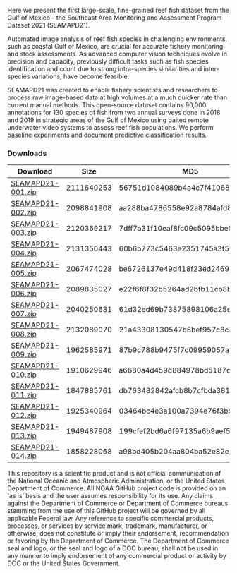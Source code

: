 Here we present the first large-scale, fine-grained reef fish dataset from the Gulf of Mexico - the Southeast Area Monitoring and Assessment Program Dataset 2021 (SEAMAPD21).

Automated image analysis of reef fish species in challenging environments, such as coastal Gulf of Mexico, are crucial for accurate fishery monitoring and stock assessments. As advanced computer vision techniques evolve in precision and capacity, previously difficult tasks such as fish species identification and count due to strong intra-species similarities and inter-species variations, have become feasible.

SEAMAPD21 was created to enable fishery scientists and researchers to process raw image-based data at high volumes at a much quicker rate than current manual methods. This open-source dataset contains 90,000 annotations for 130 species of fish from two annual surveys done in 2018 and 2019 in strategic areas of the Gulf of Mexico using baited remote underwater video systems to assess reef fish populations. We perform baseline experiments and document predictive classification results.

### Downloads

|  Download           | Size       | MD5                              |
|---------------------|------------|----------------------------------|
| [SEAMAPD21-001.zip](https://grunt.sefsc.noaa.gov/parr/SEAMAPD21-001.zip) | 2111640253 | 56751d1084089b4a4c7f4106899793bb |
| [SEAMAPD21-002.zip](https://grunt.sefsc.noaa.gov/parr/SEAMAPD21-002.zip) | 2098841908 | aa288ba4786558e92a8784afd875ffe6 |
| [SEAMAPD21-003.zip](https://grunt.sefsc.noaa.gov/parr/SEAMAPD21-003.zip) | 2120369217 | 7dff7a31f10eaf8fc09c5095bbe50b1d |
| [SEAMAPD21-004.zip](https://grunt.sefsc.noaa.gov/parr/SEAMAPD21-004.zip) | 2131350443 | 60b6b773c5463e2351745a3f5855dd06 |
| [SEAMAPD21-005.zip](https://grunt.sefsc.noaa.gov/parr/SEAMAPD21-005.zip) | 2067474028 | be6726137e49d418f23ed2469658de61 |
| [SEAMAPD21-006.zip](https://grunt.sefsc.noaa.gov/parr/SEAMAPD21-006.zip) | 2089835027 | e22f6f8f32b5264ad2bfb11cb8b499df |
| [SEAMAPD21-007.zip](https://grunt.sefsc.noaa.gov/parr/SEAMAPD21-007.zip) | 2040250631 | 61d32ed69b73875898106a25e9a8b0a5 |
| [SEAMAPD21-008.zip](https://grunt.sefsc.noaa.gov/parr/SEAMAPD21-008.zip) | 2132089070 | 21a43308130547b6bef957c8c8dc780f |
| [SEAMAPD21-009.zip](https://grunt.sefsc.noaa.gov/parr/SEAMAPD21-009.zip) | 1962585971 | 87b9c788b9475f7c09959057ae4deb81 |
| [SEAMAPD21-010.zip](https://grunt.sefsc.noaa.gov/parr/SEAMAPD21-010.zip) | 1910629946 | a6680a4d459d884978bd5187c35764ad |
| [SEAMAPD21-011.zip](https://grunt.sefsc.noaa.gov/parr/SEAMAPD21-011.zip) | 1847885761 | db763482842afcb8b7cfbda3817f31ac |
| [SEAMAPD21-012.zip](https://grunt.sefsc.noaa.gov/parr/SEAMAPD21-012.zip) | 1925340964 | 03464bc4e3a100a7394e76f3b9cc5af6 |
| [SEAMAPD21-013.zip](https://grunt.sefsc.noaa.gov/parr/SEAMAPD21-013.zip) | 1949487908 | 199cfef2bd6a6f97135a6b9aef5b0f6b |
| [SEAMAPD21-014.zip](https://grunt.sefsc.noaa.gov/parr/SEAMAPD21-014.zip) | 1858228068 | a98bd405b204aa804ba52e82e9fcc6e8 |


This repository is a scientific product and is not official communication of the National Oceanic and Atmospheric Administration, or the United States Department of Commerce. All NOAA GitHub project code is provided on an ‘as is’ basis and the user assumes responsibility for its use. Any claims against the Department of Commerce or Department of Commerce bureaus stemming from the use of this GitHub project will be governed by all applicable Federal law. Any reference to specific commercial products, processes, or services by service mark, trademark, manufacturer, or otherwise, does not constitute or imply their endorsement, recommendation or favoring by the Department of Commerce. The Department of Commerce seal and logo, or the seal and logo of a DOC bureau, shall not be used in any manner to imply endorsement of any commercial product or activity by DOC or the United States Government.
